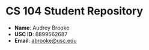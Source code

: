 # CS 104 Student Repository

- **Name**: Audrey Brooke
- **USC ID**: 8899562687
- **Email**: abrooke@usc.edu
